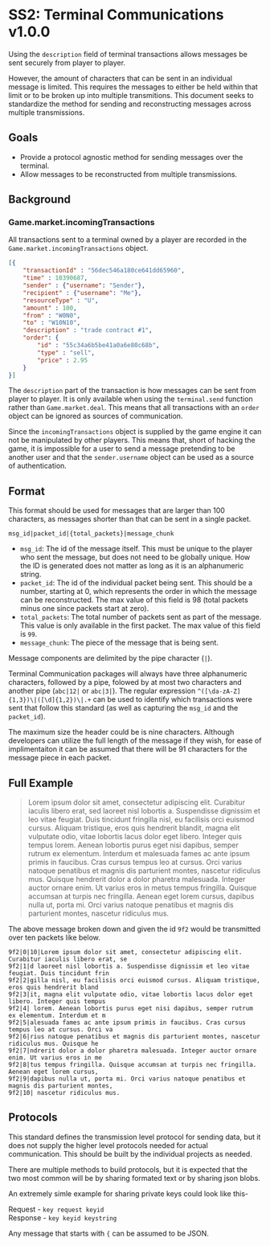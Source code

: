 # SS2: Terminal Communications v1.0.0

Using the `description` field of terminal transactions allows messages be sent securely from player to player.

However, the amount of characters that can be sent in an individual message is limited. This requires the messages to either be held within that limit or to be broken up into multiple transmitions. This document seeks to standardize the method for sending and reconstructing messages across multiple transmissions.


## Goals

* Provide a protocol agnostic method for sending messages over the terminal.
* Allow messages to be reconstructed from multiple transmissions.

## Background

### Game.market.incomingTransactions

All transactions sent to a terminal owned by a player are recorded in the `Game.market.incomingTransactions` object.

```json
[{
    "transactionId" : "56dec546a180ce641dd65960",
    "time" : 10390687,
    "sender" : {"username": "Sender"},
    "recipient" : {"username": "Me"},
    "resourceType" : "U",
    "amount" : 100,
    "from" : "W0N0",
    "to" : "W10N10",
    "description" : "trade contract #1",
    "order": {
        "id" : "55c34a6b5be41a0a6e80c68b",
        "type" : "sell",
        "price" : 2.95
    }
}]
```

The `description` part of the transaction is how messages can be sent from player to player. It is only available when using the `terminal.send` function rather than `Game.market.deal`. This means that all transactions with an `order` object can be ignored as sources of communication.

Since the `incomingTransactions` object is supplied by the game engine it can not be manipulated by other players. This means that, short of hacking the game, it is impossible for a user to send a message pretending to be another user and that the `sender.username` object can be used as a source of authentication.


## Format

This format should be used for messages that are larger than 100 characters, as messages shorter than that can be sent in a single packet.

`msg_id|packet_id|{total_packets}|message_chunk`

* `msg_id`: The id of the message itself. This must be unique to the player who sent the message, but does not need to be globally unique. How the ID is generated does not matter as long as it is an alphanumeric string.
* `packet_id`: The id of the individual packet being sent. This should be a number, starting at 0, which represents the order in which the message can be reconstructed. The max value of this field is 98 (total packets minus one since packets start at zero).
* `total_packets`: The total number of packets sent as part of the message. This value is only available in the first packet. The max value of this field is `99`.
* `message_chunk`: The piece of the message that is being sent.

Message components are delimited by the pipe character (`|`).

Terminal Communication packages will always have three alphanumeric characters, followed by a pipe, folowed by at most two characters and another pipe (`abc|12|` or `abc|3|`). The regular expression `^([\da-zA-Z]{1,3})\|([\d]{1,2})\|.+` can be used to identify which transactions were sent that follow this standard (as well as capturing the `msg_id` and the `packet_id`).


The maximum size the header could be is nine characters. Although developers can utilize the full length of the message if they wish, for ease of implimentaiton it can be assumed that there will be 91 characters for the message piece in each packet.


## Full Example

> Lorem ipsum dolor sit amet, consectetur adipiscing elit. Curabitur iaculis libero erat, sed laoreet nisl lobortis a. Suspendisse dignissim et leo vitae feugiat. Duis tincidunt fringilla nisl, eu facilisis orci euismod cursus. Aliquam tristique, eros quis hendrerit blandit, magna elit vulputate odio, vitae lobortis lacus dolor eget libero. Integer quis tempus lorem. Aenean lobortis purus eget nisi dapibus, semper rutrum ex elementum. Interdum et malesuada fames ac ante ipsum primis in faucibus. Cras cursus tempus leo at cursus. Orci varius natoque penatibus et magnis dis parturient montes, nascetur ridiculus mus. Quisque hendrerit dolor a dolor pharetra malesuada. Integer auctor ornare enim. Ut varius eros in metus tempus fringilla. Quisque accumsan at turpis nec fringilla. Aenean eget lorem cursus, dapibus nulla ut, porta mi. Orci varius natoque penatibus et magnis dis parturient montes, nascetur ridiculus mus.


The above message broken down and given the id `9f2` would be transmitted over ten packets like below.

`9f2|0|10|Lorem ipsum dolor sit amet, consectetur adipiscing elit. Curabitur iaculis libero erat, se`  
`9f2|1|d laoreet nisl lobortis a. Suspendisse dignissim et leo vitae feugiat. Duis tincidunt frin`  
`9f2|2|gilla nisl, eu facilisis orci euismod cursus. Aliquam tristique, eros quis hendrerit bland`  
`9f2|3|it, magna elit vulputate odio, vitae lobortis lacus dolor eget libero. Integer quis tempus`  
`9f2|4| lorem. Aenean lobortis purus eget nisi dapibus, semper rutrum ex elementum. Interdum et m`  
`9f2|5|alesuada fames ac ante ipsum primis in faucibus. Cras cursus tempus leo at cursus. Orci va`  
`9f2|6|rius natoque penatibus et magnis dis parturient montes, nascetur ridiculus mus. Quisque he`  
`9f2|7|ndrerit dolor a dolor pharetra malesuada. Integer auctor ornare enim. Ut varius eros in me`  
`9f2|8|tus tempus fringilla. Quisque accumsan at turpis nec fringilla. Aenean eget lorem cursus, `  
`9f2|9|dapibus nulla ut, porta mi. Orci varius natoque penatibus et magnis dis parturient montes,`  
`9f2|10| nascetur ridiculus mus.`  

## Protocols

This standard defines the transmission level protocol for sending data, but it does not supply the higher level protocols needed for actual communication. This should be built by the individual projects as needed.

There are multiple methods to build protocols, but it is expected that the two most common will be by sharing formated text or by sharing json blobs.

An extremely simle example for sharing private keys could look like this-

Request - `key request keyid`  
Response - `key keyid keystring`  

Any message that starts with `{` can be assumed to be JSON.
